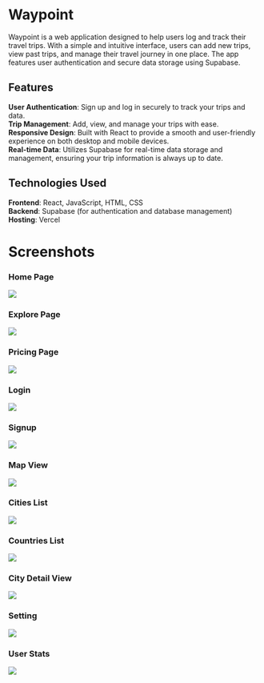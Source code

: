<h1> Waypoint </h1>

Waypoint is a web application designed to help users log and track their travel trips. With a simple and intuitive interface, users can add new trips, view past trips, and manage their travel journey in one place. The app features user authentication and secure data storage using Supabase.

<h2>Features</h2>
<b>User Authentication</b>: Sign up and log in securely to track your trips and data. </br>
<b>Trip Management</b>: Add, view, and manage your trips with ease.</br>
<b>Responsive Design</b>: Built with React to provide a smooth and user-friendly experience on both desktop and mobile devices.</br>
<b>Real-time Data</b>: Utilizes Supabase for real-time data storage and management, ensuring your trip information is always up to date.</br>

<h2>Technologies Used</h2>
<b>Frontend</b>: React, JavaScript, HTML, CSS </br>
<b>Backend</b>: Supabase (for authentication and database management) </br>
<b>Hosting</b>: Vercel


<h1>Screenshots</h1>

<h3>Home Page</h3>
<img src="./assets/Home.png" />

<h3>Explore Page</h3>
<img src="./assets/Explore.png" />

<h3>Pricing Page</h3>
<img src="./assets/Pricing.png" />

<h3>Login</h3>
<img src="./assets/Login.png" />

<h3>Signup</h3>
<img src="./assets/Signup.png" />

<h3>Map View</h3>
<img src="./assets/Map.png" />

<h3>Cities List</h3>
<img src="./assets/Cities.png" />

<h3>Countries List</h3>
<img src="./assets/Countries.png" />

<h3>City Detail View</h3>
<img src="./assets/City Detail.png" />

<h3>Setting</h3>
<img src="./assets/Setting.png" />

<h3>User Stats</h3>
<img src="./assets/Personal Stat.png" />

